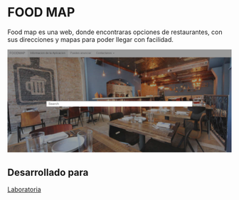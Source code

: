 # FOOD MAP

Food map es una web, donde encontraras opciones de restaurantes, con sus direcciones y mapas para poder llegar con facilidad. 

![Foodmap-preview](https://github.com/mirelatv/FoodMap-Presentation/blob/master/assets/images/foodmap.png)

## Desarrollado para 

[Laboratoria](http://laboratoria.la)
